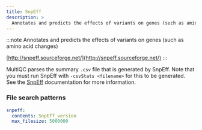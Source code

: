 ```yaml
---
title: SnpEff
description: >
  Annotates and predicts the effects of variants on genes (such as amino acid changes)
---
```


<!--
~~~~~ DO NOT EDIT ~~~~~
This file is autogenerated from the MultiQC module python docstring.
Do not edit the markdown, it will be overwritten.

File path for the source of this content: multiqc/modules/snpeff/snpeff.py
~~~~~~~~~~~~~~~~~~~~~~~
-->

:::note
Annotates and predicts the effects of variants on genes (such as amino acid changes)

[http://snpeff.sourceforge.net/](http://snpeff.sourceforge.net/)
:::

MultiQC parses the summary `.csv` file that is generated by SnpEff. Note that you must run SnpEff
with `-csvStats <filename>` for this to be generated. See the
[SnpEff](http://snpeff.sourceforge.net/SnpEff_manual.html#outputSummary) documentation for more information.

### File search patterns

```yaml
snpeff:
  contents: SnpEff_version
  max_filesize: 5000000
```
